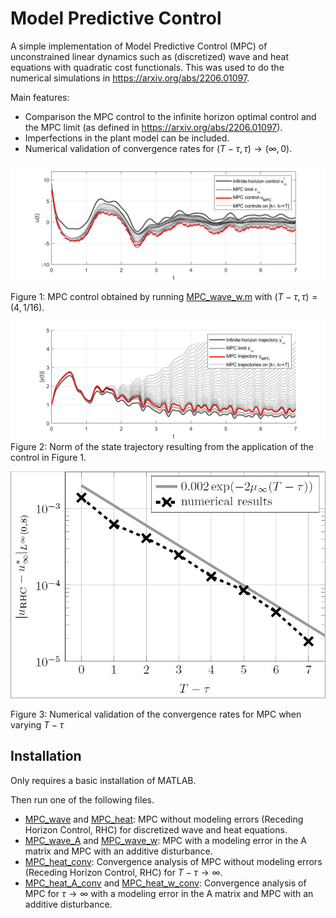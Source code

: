 # Model Predictive Control
A simple implementation of Model Predictive Control (MPC) of unconstrained linear dynamics such as (discretized) wave and heat equations with quadratic cost functionals. 
This was used to do the numerical simulations in https://arxiv.org/abs/2206.01097. 

Main features:
* Comparison the MPC control to the infinite horizon optimal control and the MPC limit (as defined in https://arxiv.org/abs/2206.01097).
* Imperfections in the plant model can be included. 
* Numerical validation of convergence rates for $(T-\tau, \tau) \rightarrow (\infty, 0)$.


![MPCw_wave](figures/MPCw_T=41250_tau=1250.jpeg)

Figure 1: MPC control obtained by running [MPC_wave_w.m](MPC_wave_w) with $(T-\tau, \tau) = (4, 1/16)$.

![MPCwX_wave](figures/MPCwX_T=41250_tau=1250.jpeg)
Figure 2: Norm of the state trajectory resulting from the application of the control in Figure 1. 

![fig6a](figures/fig6a.jpg)

Figure 3: Numerical validation of the convergence rates for MPC when varying $T - \tau$


## Installation

Only requires a basic installation of MATLAB. 

Then run one of the following files. 
- [MPC_wave](MPC_wave) and [MPC_heat](MPC_heat): MPC without modeling errors (Receding Horizon Control, RHC) for discretized wave and heat equations. 
- [MPC_wave_A](MPC_wave_A) and [MPC_wave_w](MPC_wave_w): MPC with a modeling error in the A matrix and MPC with an additive disturbance. 
- [MPC_heat_conv](MPC_heat_conv): Convergence analysis of MPC without modeling errors (Receding Horizon Control, RHC) for $T-\tau \rightarrow \infty$. 
- [MPC_heat_A_conv](MPC_heat_A_conv) and [MPC_heat_w_conv](MPC_heat_w_conv): Convergence analysis of MPC for $\tau \rightarrow \infty$ with a modeling error in the A matrix and MPC with an additive disturbance. 
